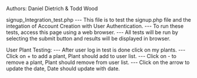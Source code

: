 Authors: Daniel Dietrich & Todd Wood

signup_Integration_test.php
--- This file is to test the signup.php file and the integation of Account Creation with User Authentication.
--- To run these tests, access this page using a web browser. 
--- All tests will be run by selecting the submit button and results will be displayed in browser.

User Plant Testing:
--- After user log in test is done click on my plants. 
--- Click on + to add a plant, Plant should add to user list.
--- Click on - to remove a plant, Plant should remove from user list. 
--- Click on the arrow to update the date, Date should update with date.   

